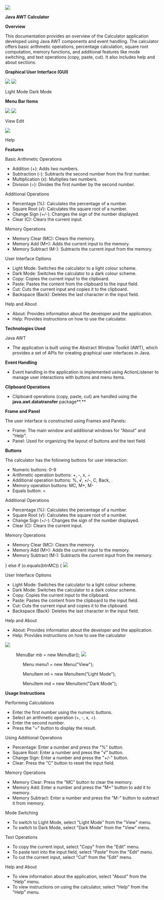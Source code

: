 ![](Aspose.Words.ae395b3a-718c-4ced-9c48-3ba5ec1f5fb6.001.png)

**Java AWT Calculator** 

**Overview** 

This documentation provides an overview of the Calculator application developed using  Java  AWT  components  and  event  handling.  The  calculator  offers  basic arithmetic  operations,  percentage  calculation,  square  root  computation,  memory functions, and additional features like mode switching, and text operations (copy, paste, cut). It also includes help and about sections. 

**Graphical User Interface (GUI)** 

![](Aspose.Words.ae395b3a-718c-4ced-9c48-3ba5ec1f5fb6.002.png) ![](Aspose.Words.ae395b3a-718c-4ced-9c48-3ba5ec1f5fb6.003.png)

Light Mode  Dark Mode 

**Menu Bar Items** 

![](Aspose.Words.ae395b3a-718c-4ced-9c48-3ba5ec1f5fb6.004.png) ![](Aspose.Words.ae395b3a-718c-4ced-9c48-3ba5ec1f5fb6.005.png)

View  Edit 

![](Aspose.Words.ae395b3a-718c-4ced-9c48-3ba5ec1f5fb6.006.png)

Help 

**Features** 

Basic Arithmetic Operations 

- Addition (+): Adds two numbers. 
- Subtraction (-): Subtracts the second number from the first number. 
- Multiplication (x): Multiplies two numbers. 
- Division (÷): Divides the first number by the second number.

Additional Operations 

- Percentage (%): Calculates the percentage of a number. 
- Square Root (√): Calculates the square root of a number. 
- Change Sign (+/-): Changes the sign of the number displayed. 
- Clear (C): Clears the current input.

Memory Operations 

- Memory Clear (MC): Clears the memory. 
- Memory Add (M+): Adds the current input to the memory. 
- Memory Subtract (M-): Subtracts the current input from the memory.

User Interface Options 

- Light Mode: Switches the calculator to a light colour scheme. 
- Dark Mode: Switches the calculator to a dark colour scheme. 
- Copy: Copies the current input to the clipboard. 
- Paste: Pastes the content from the clipboard to the input field. 
- Cut: Cuts the current input and copies it to the clipboard. 
- Backspace (Back): Deletes the last character in the input field.

Help and About 

- About: Provides information about the developer and the application. 
- Help: Provides instructions on how to use the calculator.

**Technologies Used** 

Java AWT 

- The  application  is  built  using  the  Abstract  Window  Toolkit  (AWT),  which provides a set of APIs for creating graphical user interfaces in Java. 

**Event Handling** 

- Event  handling  in  the  application  is  implemented  using  ActionListener  to manage user interactions with buttons and menu items. 

**Clipboard Operations** 

- Clipboard  operations  (copy,  paste,  cut)  are  handled  using  the **java.awt.datatransfer** package**.** 

**Frame and Panel** 

The user interface is constructed using Frames and Panels: 

- Frame: The main window and additional windows for "About" and "Help". 
- Panel: Used for organizing the layout of buttons and the text field. 

**Buttons** 

The calculator has the following buttons for user interaction: 

- Numeric buttons: 0-9 
- Arithmetic operation buttons: +, -, x, ÷ 
- Additional operation buttons: %, √, +/-, C, Back, . 
- Memory operation buttons: MC, M+, M- 
- Equals button: = 

Additional Operations 

- Percentage (%): Calculates the percentage of a number. 
- Square Root (√): Calculates the square root of a number. 
- Change Sign (+/-): Changes the sign of the number displayed. 
- Clear (C): Clears the current input.


Memory Operations 

- Memory Clear (MC): Clears the memory. 
- Memory Add (M+): Adds the current input to the memory. 
- Memory Subtract (M-): Subtracts the current input from the memory.

} else if (o.equals(btnMC)) { ![](Aspose.Words.ae395b3a-718c-4ced-9c48-3ba5ec1f5fb6.018.png)

User Interface Options 

- Light Mode: Switches the calculator to a light colour scheme. 
- Dark Mode: Switches the calculator to a dark colour scheme. 
- Copy: Copies the current input to the clipboard. 
- Paste: Pastes the content from the clipboard to the input field. 
- Cut: Cuts the current input and copies it to the clipboard. 
- Backspace (Back): Deletes the last character in the input field.

Help and About 

- About: Provides information about the developer and the application. 
- Help: Provides instructions on how to use the calculator

![](Aspose.Words.ae395b3a-718c-4ced-9c48-3ba5ec1f5fb6.019.png)

`     `MenuBar mb = new MenuBar(); ![](Aspose.Words.ae395b3a-718c-4ced-9c48-3ba5ec1f5fb6.020.png)

`        `Menu menu1 = new Menu("View"); 

`        `MenuItem ml = new MenuItem("Light Mode"); 

`        `MenuItem md = new MenuItem("Dark Mode"); 



**Usage Instructions** 

Performing Calculations 

- Enter the first number using the numeric buttons. 
- Select an arithmetic operation (+, -, x, ÷). 
- Enter the second number. 
- Press the "=" button to display the result. 

Using Additional Operations 

- Percentage: Enter a number and press the "%" button. 
- Square Root: Enter a number and press the "√" button. 
- Change Sign: Enter a number and press the "+/-" button. 
- Clear: Press the "C" button to reset the input field. 

Memory Operations 

- Memory Clear: Press the "MC" button to clear the memory. 
- Memory Add: Enter a number and press the "M+" button to add it to memory. 
- Memory Subtract: Enter a number and press the "M-" button to subtract it from memory. 

Mode Switching 

- To switch to Light Mode, select "Light Mode" from the "View" menu. 
- To switch to Dark Mode, select "Dark Mode" from the "View" menu. 

Text Operations 

- To copy the current input, select "Copy" from the "Edit" menu. 
- To paste text into the input field, select "Paste" from the "Edit" menu. 
- To cut the current input, select "Cut" from the "Edit" menu. 

Help and About 

- To view information about the application, select "About" from the "Help" menu. 
- To view instructions on using the calculator, select "Help" from the "Help" menu. 

[ref1]: Aspose.Words.ae395b3a-718c-4ced-9c48-3ba5ec1f5fb6.022.png
[ref2]: Aspose.Words.ae395b3a-718c-4ced-9c48-3ba5ec1f5fb6.023.png
